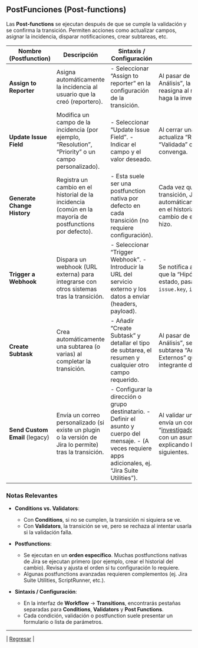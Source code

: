 ## **PostFunciones (Post-functions)**

Las **Post-functions** se ejecutan después de que se cumple la validación y se confirma la transición. Permiten acciones como actualizar campos, asignar la incidencia, disparar notificaciones, crear subtareas, etc.


| Nombre (Postfunction) | Descripción | Sintaxis / Configuración | Ejemplo |
| ----- | ----- | ----- | ----- |
| **Assign to Reporter** | Asigna automáticamente la incidencia al usuario que la creó (reportero). | \- Seleccionar “Assign to reporter” en la configuración de la transición. | Al pasar de “Formulada” a “En Análisis”, la incidencia se reasigna al reportero para que haga la investigación inicial. |
| **Update Issue Field** | Modifica un campo de la incidencia (por ejemplo, “Resolution”, “Priority” o un campo personalizado). | \- Seleccionar “Update Issue Field”. \- Indicar el campo y el valor deseado. | Al cerrar una “Hipótesis”, se actualiza “Resolution” a “Validada” o “Refutada” según convenga. |
| **Generate Change History** | Registra un cambio en el historial de la incidencia (común en la mayoría de postfunctions por defecto). | \- Esta suele ser una postfunction nativa por defecto en cada transición (no requiere configuración). | Cada vez que se hace una transición, Jira genera automáticamente una entrada en el historial, indicando el cambio de estado y quién lo hizo. |
| **Trigger a Webhook** | Dispara un webhook (URL externa) para integrarse con otros sistemas tras la transición. | \- Seleccionar “Trigger Webhook”. \- Introducir la URL del servicio externo y los datos a enviar (headers, payload). | Se notifica a una API externa que la “Hipótesis” cambió de estado, pasando datos como `issue.key`, `issue.status`, etc. |
| **Create Subtask** | Crea automáticamente una subtarea (o varias) al completar la transición. | \- Añadir “Create Subtask” y detallar el tipo de subtarea, el resumen y cualquier otro campo requerido. | Al pasar de “Formulada” a “En Análisis”, se genera una subtarea “Análisis de Factores Externos” que debe revisar otro integrante del equipo. |
| **Send Custom Email** (legacy) | Envía un correo personalizado (si existe un plugin o la versión de Jira lo permite) tras la transición. | \- Configurar la dirección o grupo destinatario. \- Definir el asunto y cuerpo del mensaje. \- (A veces requiere apps adicionales, ej. “Jira Suite Utilities”). | Al validar una hipótesis, se envía un correo a “investigadores@empresa.com” con un asunto y cuerpo explicando los pasos siguientes. |


### **Notas Relevantes**

* **Conditions vs. Validators**:

  * Con **Conditions**, si no se cumplen, la transición ni siquiera se ve.  
  * Con **Validators**, la transición se ve, pero se rechaza al intentar usarla si la validación falla.  
* **Postfunctions**:

  * Se ejecutan en un **orden específico**. Muchas postfunctions nativas de Jira se ejecutan primero (por ejemplo, crear el historial del cambio). Revisa y ajusta el orden si tu configuración lo requiere.  
  * Algunas postfunctions avanzadas requieren complementos (ej. Jira Suite Utilities, ScriptRunner, etc.).  
* **Sintaxis / Configuración**:

  * En la interfaz de **Workflow** → **Transitions**, encontrarás pestañas separadas para **Conditions**, **Validators** y **Post Functions**.  
  * Cada condición, validación o postfunction suele presentar un formulario o lista de parámetros.

---
| [Regresar](./README.md) |

